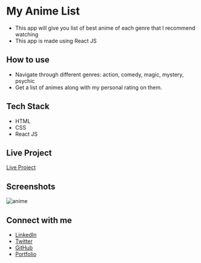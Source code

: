 # My Anime List

- This app will give you list of best anime of each genre that I recommend watching
- This app is made using React JS

## How to use

- Navigate through different genres: action, comedy, magic, mystery, psychic
- Get a list of animes along with my personal rating on them.

## Tech Stack

- HTML
- CSS
- React JS

## Live Project

[Live Project](https://7825h.csb.app/)

## Screenshots

![anime](https://user-images.githubusercontent.com/52795506/205506987-2465bc26-b0bb-4a19-8b26-65edca5ab35f.jpg)

## Connect with me

- [LinkedIn](https://www.linkedin.com/in/priyanshu844/)
- [Twitter](https://twitter.com/Priyanshu844)
- [GitHub](https://github.com/PriyanshuSinghR)
- [Portfolio](https://priyanshu-portfolio.netlify.app/)
